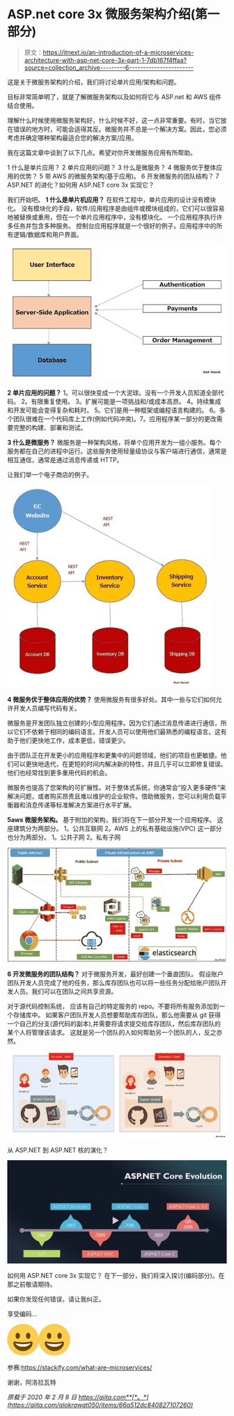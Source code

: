 # ASP.net core 3x 微服务架构介绍(第一部分)

> 原文：<https://itnext.io/an-introduction-of-a-microservices-architecture-with-asp-net-core-3x-part-1-7db167f4ffaa?source=collection_archive---------6----------------------->

这是关于微服务架构的介绍，我们将讨论单片应用/架构和问题。

目标非常简单明了，就是了解微服务架构以及如何将它与 ASP.net 和 AWS 组件结合使用。

理解什么时候使用微服务架构好，什么时候不好，这一点非常重要。有时，当它放在错误的地方时，可能会适得其反。微服务并不总是一个解决方案。因此，您必须考虑并确定哪种架构最适合您的解决方案/应用。

我在这篇文章中谈到了以下几点。希望对你开发微服务应用有所帮助。

1 什么是单片应用？
2 单片应用的问题？
3 什么是微服务？
4 微服务优于整体应用的优势？
5 带 AWS 的微服务架构(基于应用)。
6 开发微服务的团队结构？
7 ASP.NET 的进化？如何用 ASP.NET core 3x 实现它？

我们开始吧。
**1 什么是单片机应用？**
在软件工程中，单片应用的设计没有模块化。
没有模块化的手段，软件/应用程序是由组件或模块组成的，它们可以很容易地被替换或重用，但在一个单片应用程序中，没有模块化。
一个应用程序执行许多任务并包含多种服务。
控制台应用程序就是一个很好的例子。应用程序中的所有逻辑/数据库和用户界面。

![](img/91c836aec1461e55c6b6369f503ad6c0.png)

**2 单片应用的问题？**
1。可以很快变成一个大泥球。没有一个开发人员知道全部代码。
2。有限重复使用。
3。扩展可能是一项挑战和/或成本高昂。
4。持续集成和开发可能会变得复杂和耗时。
5。它们是用一种框架或编程语言构建的。
6。多个团队很难在一个代码库上工作(例如代码冲突)。7。应用程序某一部分的更改需要完整的构建、部署和测试。

**3 什么是微服务？**
微服务是一种架构风格，将单个应用开发为一组小服务。每个服务都在自己的进程中运行。这些服务使用轻量级协议与客户端进行通信，通常是相互通信，通常是通过消息传递或 HTTP。

让我们举一个电子商店的例子。

![](img/780f61e6c0feef806c380d5e2d834725.png)

**4 微服务优于整体应用的优势？**
使用微服务有很多好处。其中一些与它们如何允许开发人员编写代码有关。

微服务是开发团队独立创建的小型应用程序。因为它们通过消息传递进行通信，所以它们不依赖于相同的编码语言。开发人员可以使用他们最熟悉的编程语言。这有助于他们更快地工作，成本更低，错误更少。

由于团队正在开发更小的应用程序和更集中的问题领域，他们的项目也更敏捷。他们可以更快地迭代，在更短的时间内解决新的特性，并且几乎可以立即修复错误。他们也经常找到更多重用代码的机会。

微服务也提高了您架构的可扩展性。对于整体式系统，你通常会“投入更多硬件”来解决问题，或者购买昂贵且难以维护的企业软件。借助微服务，您可以利用负载平衡器和消息传递等标准解决方案进行水平扩展。

**5aws 微服务架构。**
基于附加的架构，我们将在下一部分开发一个应用程序。
这座建筑分为两部分。
1。公共互联网
2。AWS 上的私有基础设施(VPC)
这一部分也分为两部分。
1。公共子网
2。私有子网

![](img/effff60462fd2242e9d3aa7440b2d3be.png)

**6 开发微服务的团队结构？**
对于微服务开发，最好创建一个垂直团队。
假设账户团队开发人员完成了他的任务，那么库存团队也可以将一些任务分配给账户团队开发人员。我们可以在团队之间共享资源。

对于源代码控制系统，
应该有自己的特定服务的 repo。不要将所有服务添加到一个存储库中。
如果客户团队开发人员想要帮助库存团队，那么他需要从 git 获得一个自己的分支(源代码的副本),并需要将请求提交给库存团队，然后库存团队的某个人将管理该请求。
这就是另一个团队的人如何帮助另一个团队的人，反之亦然。

![](img/56ef082344258119646d8786557608f0.png)

从 ASP.NET 到 ASP.NET 核的演化？

![](img/5b75eb9cc9fe2ef704272c34d6d246af.png)

如何用 ASP.NET core 3x 实现它？
在下一部分，我们将深入探讨(编码部分)。在那之前敬请期待。

如果你发现任何错误，请让我纠正。

享受编码…

![](img/9112b79b1106b38345d1747382cf5487.png)![](img/900f4f204d9a9a84abfc3c786cb7fd48.png)

参赛:https://stackify.com/what-are-microservices/

谢谢，阿洛拉瓦特

*原载于 2020 年 2 月 8 日 https://qiita.com**[*。*](https://qiita.com/alokrawat050/items/66a512dc840827107260)*